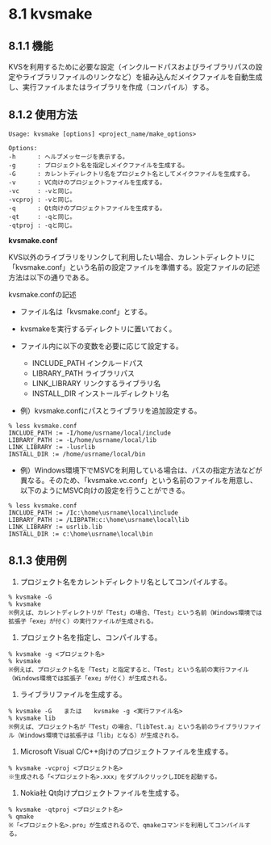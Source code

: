 # 8.1 kvsmake #

## 8.1.1 機能 ##
KVSを利用するために必要な設定（インクルードパスおよびライブラリパスの設定やライブラリファイルのリンクなど）を組み込んだメイクファイルを自動生成し、実行ファイルまたはライブラリを作成（コンパイル）する。

## 8.1.2 使用方法 ##

```
Usage: kvsmake [options] <project_name/make_options>

Options:
-h      : ヘルプメッセージを表示する。
-g      : プロジェクト名を指定しメイクファイルを生成する。
-G      : カレントディレクトリ名をプロジェクト名としてメイクファイルを生成する。
-v      : VC向けのプロジェクトファイルを生成する。
-vc     : -vと同じ。
-vcproj : -vと同じ。
-q      : Qt向けのプロジェクトファイルを生成する。
-qt     : -qと同じ。
-qtproj : -qと同じ。
```

**kvsmake.conf**

KVS以外のライブラリをリンクして利用したい場合、カレントディレクトリに「kvsmake.conf」という名前の設定ファイルを準備する。設定ファイルの記述方法は以下の通りである。

kvsmake.confの記述
  * ファイル名は「kvsmake.conf」とする。
  * kvsmakeを実行するディレクトリに置いておく。
  * ファイル内に以下の変数を必要に応じて設定する。
    * INCLUDE\_PATH	インクルードパス
    * LIBRARY\_PATH	ライブラリパス
    * LINK\_LIBRARY	リンクするライブラリ名
    * INSTALL\_DIR	インストールディレクトリ名

  * 例）kvsmake.confにパスとライブラリを追加設定する。
```
% less kvsmake.conf
INCLUDE_PATH := -I/home/usrname/local/include
LIBRARY_PATH := -L/home/usrname/local/lib
LINK_LIBRARY := -lusrlib
INSTALL_DIR := /home/usrname/local/bin
```

  * 例）Windows環境下でMSVCを利用している場合は、パスの指定方法などが異なる。そのため、「kvsmake.vc.conf」という名前のファイルを用意し、以下のようにMSVC向けの設定を行うことができる。
```
% less kvsmake.conf
INCLUDE_PATH := /Ic:\home\usrname\local\include
LIBRARY_PATH := /LIBPATH:c:\home\usrname\local\lib
LINK_LIBRARY := usrlib.lib
INSTALL_DIR := c:\home\usrname\local\bin
```

## 8.1.3 使用例 ##

  1. プロジェクト名をカレントディレクトリ名としてコンパイルする。
```
% kvsmake -G
% kvsmake
※例えば、カレントディレクトリが「Test」の場合、「Test」という名前（Windows環境では拡張子「exe」が付く）の実行ファイルが生成される。
```
  1. プロジェクト名を指定し、コンパイルする。
```
% kvsmake -g <プロジェクト名>
% kvsmake
※例えば、プロジェクト名を「Test」と指定すると、「Test」という名前の実行ファイル（Windows環境では拡張子「exe」が付く）が生成される。
```
  1. ライブラリファイルを生成する。
```
% kvsmake -G　　または　　kvsmake -g <実行ファイル名>
% kvsmake lib
※例えば、プロジェクト名が「Test」の場合、「libTest.a」という名前のライブラリファイル（Windows環境では拡張子は「lib」となる）が生成される。
```
  1. Microsoft Visual C/C++向けのプロジェクトファイルを生成する。
```
% kvsmake -vcproj <プロジェクト名>
※生成される「<プロジェクト名>.xxx」をダブルクリックしIDEを起動する。
```
  1. Nokia社 Qt向けプロジェクトファイルを生成する。
```
% kvsmake -qtproj <プロジェクト名>
% qmake
※「<プロジェクト名>.pro」が生成されるので、qmakeコマンドを利用してコンパイルする。
```